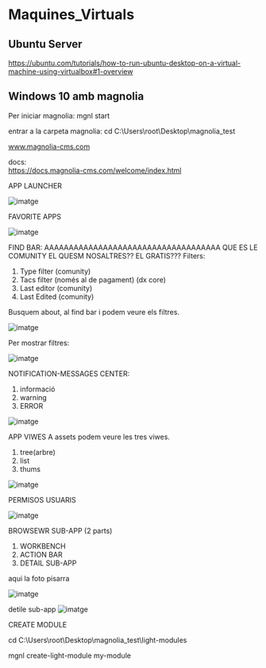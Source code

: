 # Maquines_Virtuals

## Ubuntu Server

https://ubuntu.com/tutorials/how-to-run-ubuntu-desktop-on-a-virtual-machine-using-virtualbox#1-overview

## Windows 10 amb magnolia

Per iniciar magnolia: mgnl start

entrar a la carpeta magnolia:
  cd  C:\Users\root\Desktop\magnolia_test


www.magnolia-cms.com

docs:   
https://docs.magnolia-cms.com/welcome/index.html

APP LAUNCHER

![imatge](https://github.com/mmonpeat/Maquines_Virtuals/assets/115364869/0bc3f321-4dd1-44c8-9395-0981582950fe)

FAVORITE APPS

![imatge](https://github.com/mmonpeat/Maquines_Virtuals/assets/115364869/539e985b-1cd7-4cbe-8b0e-0d6b092a5335)

FIND BAR:
AAAAAAAAAAAAAAAAAAAAAAAAAAAAAAAAAAAA QUE ES LE COMUNITY EL QUESM NOSALTRES?? EL GRATIS???
Filters: 

  1. Type filter (comunity)
  2. Tacs filter (només al de pagament) (dx core)
  3. Last editor (comunity)
  4. Last Edited (comunity)

Busquem about, al find bar i podem veure els filtres.

![imatge](https://github.com/mmonpeat/Maquines_Virtuals/assets/115364869/29e60cc6-46a8-4c05-a753-52508abf2cf6)

Per mostrar filtres:

![imatge](https://github.com/mmonpeat/Maquines_Virtuals/assets/115364869/c4e98d20-de78-4783-a3c7-8c1b015ac765)


NOTIFICATION-MESSAGES CENTER:
  1. informació
  2. warning
  3. ERROR

![imatge](https://github.com/mmonpeat/Maquines_Virtuals/assets/115364869/b5f9c4ae-d43f-48b9-9238-c9035a3cfc2d)


APP VIWES
A assets podem veure les tres viwes.

  1. tree(arbre)
  2. list
  3. thums

![imatge](https://github.com/mmonpeat/Maquines_Virtuals/assets/115364869/f89d10af-e82b-4db1-a029-84b680d9f133)



PERMISOS USUARIS

![imatge](https://github.com/mmonpeat/Maquines_Virtuals/assets/115364869/3896dbd8-48fd-41e4-9920-c14275f3fae1)

BROWSEWR SUB-APP (2 parts)
  1. WORKBENCH
  2. ACTION BAR
  3. DETAIL SUB-APP

aqui la foto pisarra

![imatge](https://github.com/mmonpeat/Maquines_Virtuals/assets/115364869/31bf6e21-23da-45d2-8f2f-022b9339895c)

detile sub-app
![imatge](https://github.com/mmonpeat/Maquines_Virtuals/assets/115364869/b273b12a-9681-4bd7-bdfb-0f40974a985c)


CREATE MODULE

cd C:\Users\root\Desktop\magnolia_test\light-modules

mgnl create-light-module my-module
